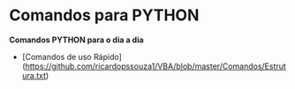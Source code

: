 # Comandos para PYTHON

**Comandos PYTHON para o dia a dia**

- [Comandos de uso Rápido] (https://github.com/ricardopssouza1/VBA/blob/master/Comandos/Estrutura.txt)